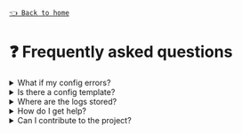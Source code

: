 [`👈 Back to home`](../README.md)

# ❓ Frequently asked questions

<details>
  <summary>What if my config errors?</summary>
  > It’s likely you gave a value the wrong type. The config is strongly typed. Read the comments and try again. If you need help feel free to open an issue!
</details>

<details>
  <summary>Is there a config template?</summary>
  > Yes! See `config.ts.example` in the root directory.
</details>

<details>
  <summary>Where are the logs stored?</summary>
  > In a Discord log channel and also in `src/db/transcripts`.
</details>

<details>
  <summary>How do I get help?</summary>
  > You can open an issue on this repository or join the <a href="https://discord.com/servers/tsukiyo-1125196330646638592">support server</a>.
</details>

<details>
  <summary>Can I contribute to the project?</summary>
  > Yes! Take a look at the <a href="./contributing.md">contributing guide</a>.
</details>
